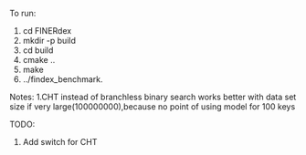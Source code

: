 To run:
1. cd FINERdex
2. mkdir -p build
3. cd build
4. cmake ..
5. make
6. ../findex_benchmark.

Notes:
1.CHT instead of branchless binary search works better with data set size if very large(100000000),because no point of using model for 100 keys

TODO:

1. Add switch for CHT

